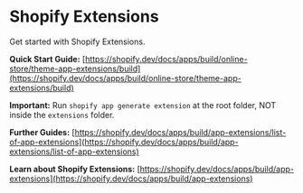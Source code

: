 # Shopify Extensions

Get started with Shopify Extensions.

**Quick Start Guide:** [https://shopify.dev/docs/apps/build/online-store/theme-app-extensions/build](https://shopify.dev/docs/apps/build/online-store/theme-app-extensions/build)

**Important:** Run `shopify app generate extension` at the root folder, NOT inside the `extensions` folder.

**Further Guides:** [https://shopify.dev/docs/apps/build/app-extensions/list-of-app-extensions](https://shopify.dev/docs/apps/build/app-extensions/list-of-app-extensions)

**Learn about Shopify Extensions:** [https://shopify.dev/docs/apps/build/app-extensions](https://shopify.dev/docs/apps/build/app-extensions)
